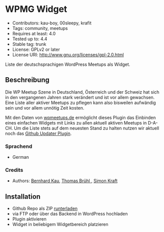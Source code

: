 # WPMG Widget #
* Contributors:      kau-boy, 00sleepy, krafit
* Tags:              community, meetups
* Requires at least: 4.0
* Tested up to:      4.4
* Stable tag:        trunk
* License:           GPLv2 or later
* License URI:       http://www.gnu.org/licenses/gpl-2.0.html


Liste der deutschsprachigen WordPress Meetups als Widget.


## Beschreibung ##

Die WP Meetup Szene in Deutschland, Österreich und der Schweiz hat sich in den vergangenen Jahren stark verändert und ist vor allem gewachsen. 
Eine Liste aller aktiver Meetups zu pflegen kann also bisweilen aufwändig sein und vor allem unnötig Zeit kosten.

Mit den Daten von [wpmeetups.de](https://wpmeetups.de/meetup/) ermöglicht dieses Plugin das Einbinden eines einfachen Widgets mit Links zu allen aktuell aktiven Meetups in D-A-CH. 
Um die Liste stets auf dem neuesten Stand zu halten nutzen wir aktuell noch das [Github Updater Plugin](https://github.com/afragen/github-updater).


### Sprachend ###
* German


### Credits ###
* Authors: [Bernhard Kau](https://profiles.wordpress.org/kau-boy), [Thomas Brühl ](https://profiles.wordpress.org/00sleepy), [Simon Kraft](https://profiles.wordpress.org/krafit)


## Installation ##

* Github Repo als ZIP [runterladen](https://github.com/wpFRA/wpmg-widget/archive/master.zip)
* via FTP oder über das Backend in WordPress hochladen
* Plugin aktivieren
* Widget in beliebigem Widgetbereich platzieren